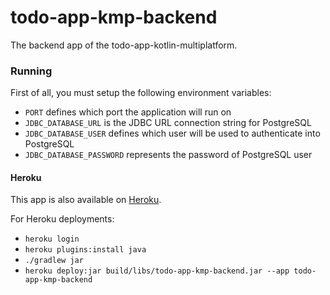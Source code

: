 # todo-app-kmp-backend
The backend app of the todo-app-kotlin-multiplatform.

### Running

First of all, you must setup the following environment variables:

- `PORT` defines which port the application will run on
- `JDBC_DATABASE_URL` is the JDBC URL connection string for PostgreSQL
- `JDBC_DATABASE_USER` defines which user will be used to authenticate into PostgreSQL
- `JDBC_DATABASE_PASSWORD` represents the password of PostgreSQL user

#### Heroku

This app is also available on [Heroku](https://todo-app-kmp-backend.herokuapp.com/todos).

For Heroku deployments:

- `heroku login`
- `heroku plugins:install java`
- `./gradlew jar`
- `heroku deploy:jar build/libs/todo-app-kmp-backend.jar --app todo-app-kmp-backend`
